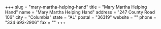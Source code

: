 +++
slug = "mary-martha-helping-hand"
title = "Mary Martha Helping Hand"
name = "Mary Martha Helping Hand"
address = "247 County Road 106"
city = "Columbia"
state = "AL"
postal = "36319"
website = ""
phone = "334 693-2906"
fax = ""
+++
